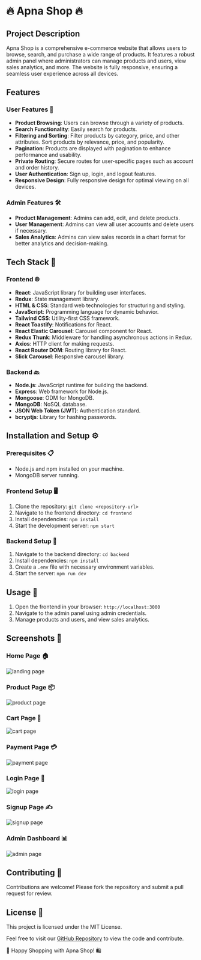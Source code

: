 #  🔥 Apna Shop  🔥

## Project Description
Apna Shop is a comprehensive e-commerce website that allows users to browse, search, and purchase a wide range of products. It features a robust admin panel where administrators can manage products and users, view sales analytics, and more. The website is fully responsive, ensuring a seamless user experience across all devices.

## Features

### User Features 👥
- **Product Browsing**: Users can browse through a variety of products.
- **Search Functionality**: Easily search for products.
- **Filtering and Sorting**: Filter products by category, price, and other attributes. Sort products by relevance, price, and popularity.
- **Pagination**: Products are displayed with pagination to enhance performance and usability.
- **Private Routing**: Secure routes for user-specific pages such as account and order history.
- **User Authentication**: Sign up, login, and logout features.
- **Responsive Design**: Fully responsive design for optimal viewing on all devices.

### Admin Features 🛠️
- **Product Management**: Admins can add, edit, and delete products.
- **User Management**: Admins can view all user accounts and delete users if necessary.
- **Sales Analytics**: Admins can view sales records in a chart format for better analytics and decision-making.

## Tech Stack 🧰

### Frontend 🌐
- **React**: JavaScript library for building user interfaces.
- **Redux**: State management library.
- **HTML & CSS**: Standard web technologies for structuring and styling.
- **JavaScript**: Programming language for dynamic behavior.
- **Tailwind CSS**: Utility-first CSS framework.
- **React Toastify**: Notifications for React.
- **React Elastic Carousel**: Carousel component for React.
- **Redux Thunk**: Middleware for handling asynchronous actions in Redux.
- **Axios**: HTTP client for making requests.
- **React Router DOM**: Routing library for React.
- **Slick Carousel**: Responsive carousel library.

### Backend 🔙
- **Node.js**: JavaScript runtime for building the backend.
- **Express**: Web framework for Node.js.
- **Mongoose**: ODM for MongoDB.
- **MongoDB**: NoSQL database.
- **JSON Web Token (JWT)**: Authentication standard.
- **bcryptjs**: Library for hashing passwords.

## Installation and Setup ⚙️

### Prerequisites 📋
- Node.js and npm installed on your machine.
- MongoDB server running.

### Frontend Setup 🖥️
1. Clone the repository: `git clone <repository-url>`
2. Navigate to the frontend directory: `cd frontend`
3. Install dependencies: `npm install`
4. Start the development server: `npm start`

### Backend Setup 🔧
1. Navigate to the backend directory: `cd backend`
2. Install dependencies: `npm install`
3. Create a `.env` file with necessary environment variables.
4. Start the server: `npm run dev`

## Usage 🚀
1. Open the frontend in your browser: `http://localhost:3000`
2. Navigate to the admin panel using admin credentials.
3. Manage products and users, and view sales analytics.

## Screenshots 📸
### Home Page 🏠
![landing page](https://github.com/Md-abdul/Apna-Shop/assets/112768514/db38dc7e-1836-4af4-95a6-715e295aa0ae)

### Product Page 📦
![product page](https://github.com/Md-abdul/Apna-Shop/assets/112768514/659eccfa-3ea3-41a1-81c5-9977d1281675)

### Cart Page 🛒
![cart page](https://github.com/Md-abdul/Apna-Shop/assets/112768514/7bbd33ab-7eda-4e5e-9224-8c487b66e4e2)

### Payment Page 💳
![payment page](https://github.com/Md-abdul/Apna-Shop/assets/112768514/2d786823-622d-4075-a955-fb3161768c0d)

### Login Page 🔐
![login page](https://github.com/Md-abdul/Apna-Shop/assets/112768514/4f7b8a2c-bc90-4b54-bd34-15cda93c3207)

### Signup Page ✍️
![signup page](https://github.com/Md-abdul/Apna-Shop/assets/112768514/0a202bfe-b4e1-4b44-a84c-c917b43d4147)

### Admin Dashboard 📊
![admin page](https://github.com/Md-abdul/Apna-Shop/assets/112768514/8923a090-c389-40aa-aeae-03e864f222f8)


## Contributing 🤝
Contributions are welcome! Please fork the repository and submit a pull request for review.

## License 📄
This project is licensed under the MIT License.

Feel free to visit our [GitHub Repository](link-to-repository) to view the code and contribute.

🚀 Happy Shopping with Apna Shop! 🛍️
